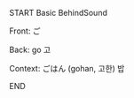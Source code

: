 START
Basic BehindSound

Front:
ご


Back:
go 고


Context:
ごはん (gohan, 고한)
밥
<!--ID: 1744258793315-->
END